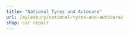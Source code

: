 ```yaml
---
title: "National Tyres and Autocare"
url: /aylesbury/national-tyres-and-autocare/
shop: car repair
---
```

